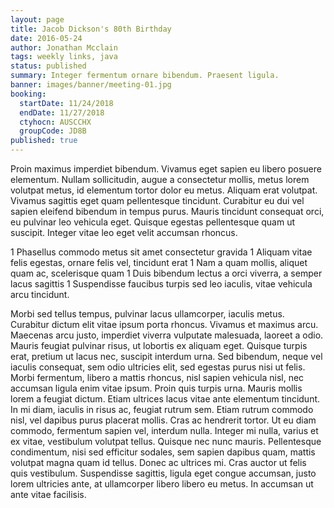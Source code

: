 ```yaml
---
layout: page
title: Jacob Dickson's 80th Birthday
date: 2016-05-24
author: Jonathan Mcclain
tags: weekly links, java
status: published
summary: Integer fermentum ornare bibendum. Praesent ligula.
banner: images/banner/meeting-01.jpg
booking:
  startDate: 11/24/2018
  endDate: 11/27/2018
  ctyhocn: AUSCCHX
  groupCode: JD8B
published: true
---
```

Proin maximus imperdiet bibendum. Vivamus eget sapien eu libero posuere elementum. Nullam sollicitudin, augue a consectetur mollis, metus lorem volutpat metus, id elementum tortor dolor eu metus. Aliquam erat volutpat. Vivamus sagittis eget quam pellentesque tincidunt. Curabitur eu dui vel sapien eleifend bibendum in tempus purus. Mauris tincidunt consequat orci, eu pulvinar leo vehicula eget. Quisque egestas pellentesque quam ut suscipit. Integer vitae leo eget velit accumsan rhoncus.

1 Phasellus commodo metus sit amet consectetur gravida
1 Aliquam vitae felis egestas, ornare felis vel, tincidunt erat
1 Nam a quam mollis, aliquet quam ac, scelerisque quam
1 Duis bibendum lectus a orci viverra, a semper lacus sagittis
1 Suspendisse faucibus turpis sed leo iaculis, vitae vehicula arcu tincidunt.

Morbi sed tellus tempus, pulvinar lacus ullamcorper, iaculis metus. Curabitur dictum elit vitae ipsum porta rhoncus. Vivamus et maximus arcu. Maecenas arcu justo, imperdiet viverra vulputate malesuada, laoreet a odio. Mauris feugiat pulvinar risus, ut lobortis ex aliquam eget. Quisque turpis erat, pretium ut lacus nec, suscipit interdum urna. Sed bibendum, neque vel iaculis consequat, sem odio ultricies elit, sed egestas purus nisi ut felis. Morbi fermentum, libero a mattis rhoncus, nisl sapien vehicula nisl, nec accumsan ligula enim vitae ipsum. Proin quis turpis urna. Mauris mollis lorem a feugiat dictum. Etiam ultrices lacus vitae ante elementum tincidunt. In mi diam, iaculis in risus ac, feugiat rutrum sem. Etiam rutrum commodo nisl, vel dapibus purus placerat mollis.
Cras ac hendrerit tortor. Ut eu diam commodo, fermentum sapien vel, interdum nulla. Integer mi nulla, varius et ex vitae, vestibulum volutpat tellus. Quisque nec nunc mauris. Pellentesque condimentum, nisi sed efficitur sodales, sem sapien dapibus quam, mattis volutpat magna quam id tellus. Donec ac ultrices mi. Cras auctor ut felis quis vestibulum. Suspendisse sagittis, ligula eget congue accumsan, justo lorem ultricies ante, at ullamcorper libero libero eu metus. In accumsan ut ante vitae facilisis.
